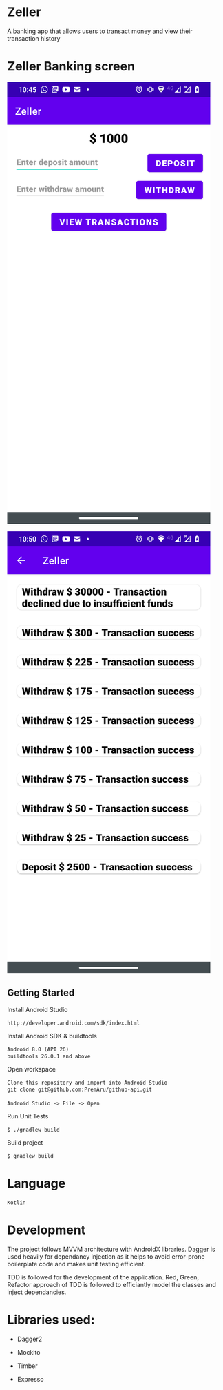 # Zeller
A banking app that allows users to transact money and view their transaction history

# Zeller Banking screen
![alt text](https://github.com/PremAru/zeller/blob/master/images/Transfer.png)

![alt text](https://github.com/PremAru/zeller/blob/master/images/TransferHistory.png)

## Getting Started

Install Android Studio

	http://developer.android.com/sdk/index.html

Install Android SDK & buildtools

	Android 8.0 (API 26)
	buildtools 26.0.1 and above

Open workspace

	Clone this repository and import into Android Studio
	git clone git@github.com:PremAru/github-api.git
	
	Android Studio -> File -> Open

Run Unit Tests

	$ ./gradlew build

Build project

	$ gradlew build
# Language
	Kotlin
	
# Development
The project follows MVVM architecture with AndroidX libraries. Dagger is used heavily for dependancy injection as it helps to avoid error-prone boilerplate code and makes unit testing efficient. 
	
	
TDD is followed for the development of the application. Red, Green, Refactor approach of TDD is followed to efficiantly model the classes and inject dependancies.
    
# Libraries used:


*	Dagger2

*	Mockito

*	Timber

*	Expresso


